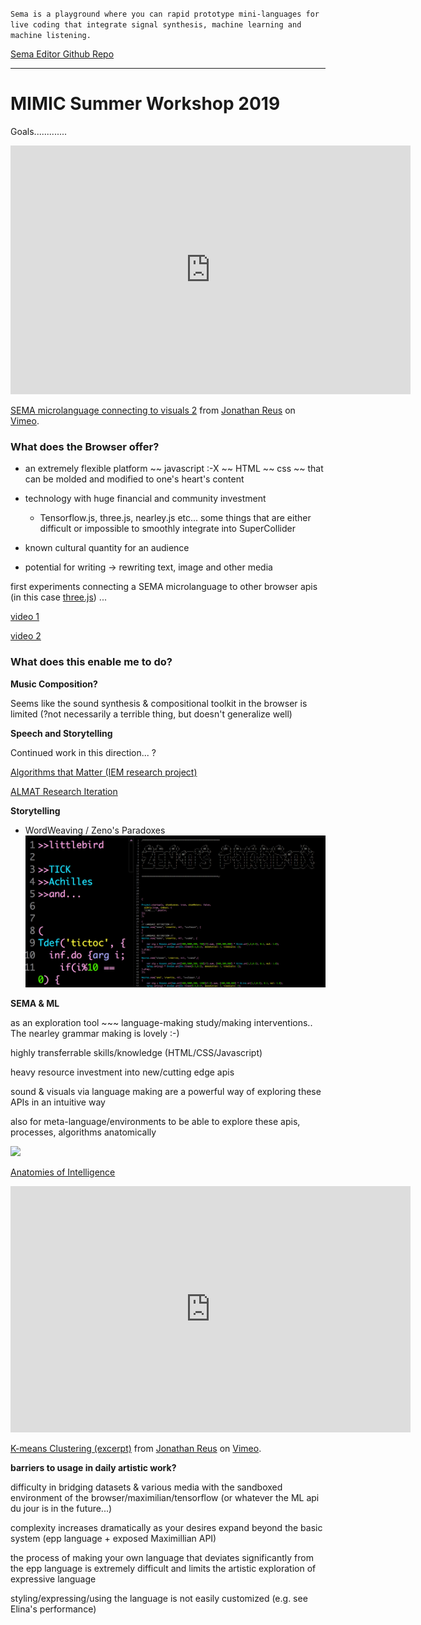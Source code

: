 `
Sema is a playground where you can rapid prototype mini-languages for live coding that integrate signal synthesis, machine learning and machine listening. `

[Sema Editor Github Repo](https://github.com/mimic-sussex/eppEditor)


<hr>

# MIMIC Summer Workshop 2019

Goals.............



<iframe src="https://player.vimeo.com/video/350327092" width="640" height="398" frameborder="0" allow="autoplay; fullscreen" allowfullscreen></iframe>
<p><a href="https://vimeo.com/350327092">SEMA microlanguage connecting to visuals 2</a> from <a href="https://vimeo.com/jonathanreus">Jonathan Reus</a> on <a href="https://vimeo.com">Vimeo</a>.</p>



### What does the Browser offer?
* an extremely flexible platform ~~ javascript :-X  ~~ HTML ~~ css ~~ that can be molded and modified to one's heart's content


* technology with huge financial and community investment
   * Tensorflow.js, three.js, nearley.js etc... some things that are either difficult or impossible to smoothly integrate into SuperCollider


* known cultural quantity for an audience


* potential for writing -> rewriting text, image and other media

first experiments connecting a SEMA microlanguage to other browser apis (in this case [three.js](https://threejs.org/)) ...

[video 1](https://vimeo.com/350326806)

[video 2](https://vimeo.com/350327092)


### What does this enable me to do?

__Music Composition?__

Seems like the sound synthesis & compositional toolkit in the browser is limited (?not necessarily a terrible thing, but doesn't generalize well)


__Speech and Storytelling__

Continued work in this direction... ?

[Algorithms that Matter (IEM research project)](https://almat.iem.at/questions.html)

[ALMAT Research Iteration](https://www.researchcatalogue.net/view/487048/487049)

__Storytelling__

* WordWeaving / Zeno's Paradoxes
![](zeno.png)


__SEMA & ML__

as an exploration tool ~~~ language-making study/making interventions..
The nearley grammar making is lovely :-)

highly transferrable skills/knowledge (HTML/CSS/Javascript)

heavy resource investment into new/cutting edge apis

sound & visuals via language making are a powerful way of exploring these APIs in an intuitive way

also for meta-language/environments to be able to explore these apis, processes, algorithms anatomically

![](anat1.png)


[Anatomies of Intelligence](https://anatomiesofintelligence.github.io/)

<iframe src="https://player.vimeo.com/video/349275955" width="640" height="394" frameborder="0" allow="autoplay; fullscreen" allowfullscreen></iframe>
<p><a href="https://vimeo.com/349275955">K-means Clustering (excerpt)</a> from <a href="https://vimeo.com/jonathanreus">Jonathan Reus</a> on <a href="https://vimeo.com">Vimeo</a>.</p>


__barriers to usage in daily artistic work?__

difficulty in bridging datasets & various media with the sandboxed environment of the browser/maximilian/tensorflow (or whatever the ML api du jour is in the future...)

complexity increases dramatically as your desires expand beyond the basic system (epp language + exposed Maximillian API)

the process of making your own language that deviates significantly from the epp language is extremely difficult and limits the artistic exploration of expressive language

styling/expressing/using the language is not easily customized (e.g. see Elina's performance)
